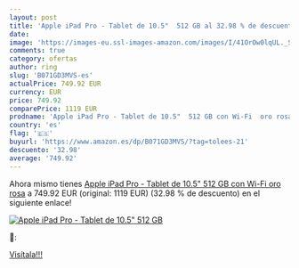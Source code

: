```yaml
---
layout: post
title: 'Apple iPad Pro - Tablet de 10.5"  512 GB al 32.98 % de descuento'
date: 
image: 'https://images-eu.ssl-images-amazon.com/images/I/41OrOw0lqUL._SL200_.jpg'
comments: true
category: ofertas
author: ring
slug: 'B071GD3MVS-es'
actualPrice: 749.92 EUR
currency: EUR
price: 749.92
comparePrice: 1119 EUR
prodname: 'Apple iPad Pro - Tablet de 10.5"  512 GB con Wi-Fi  oro rosa'
country: 'es'
flag: '🇪🇸'
buyurl: 'https://www.amazon.es/dp/B071GD3MVS/?tag=tolees-21'
descuento: '32.98'
average: '749.92'
---
```


Ahora mismo tienes [Apple iPad Pro - Tablet de 10.5"  512 GB con Wi-Fi  oro rosa](https://www.amazon.es/dp/B071GD3MVS/?tag=tolees-21) a 749.92 EUR (original: 1119 EUR) (32.98 %  de descuento) en el siguiente enlace!

[![Apple iPad Pro - Tablet de 10.5"  512 GB](https://images-eu.ssl-images-amazon.com/images/I/41OrOw0lqUL._SL200_.jpg)](https://www.amazon.es/dp/B071GD3MVS/?tag=tolees-21)

🔎:


[Visítala!!!](https://www.amazon.es/dp/B071GD3MVS/?tag=tolees-21)

